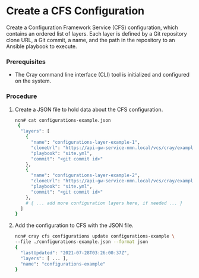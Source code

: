 # Create a CFS Configuration

Create a Configuration Framework Service (CFS) configuration, which contains an
ordered list of layers. Each layer is defined by a Git repository clone URL, a
Git commit, a name, and the path in the repository to an Ansible playbook to execute.

### Prerequisites

-   The Cray command line interface (CLI) tool is initialized and configured on the system.

### Procedure

1.  Create a JSON file to hold data about the CFS configuration.

    ```bash
    ncn# cat configurations-example.json
     {
      "layers": [
        {
          "name": "configurations-layer-example-1",
          "cloneUrl": "https://api-gw-service-nmn.local/vcs/cray/example-repo.git",
          "playbook": "site.yml",
          "commit": "<git commit id>"
        },
        {
          "name": "configurations-layer-example-2",
          "cloneUrl": "https://api-gw-service-nmn.local/vcs/cray/example-repo2.git",
          "playbook": "site.yml",
          "commit": "<git commit id>"
        },
        # { ... add more configuration layers here, if needed ... }
      ]
    }
    ```

2.  Add the configuration to CFS with the JSON file.

    ```bash
    ncn# cray cfs configurations update configurations-example \
    --file ./configurations-example.json --format json
    {
      "lastUpdated": "2021-07-28T03:26:00:37Z",
      "layers": [ ... ],
      "name": "configurations-example"
    }
    ```

